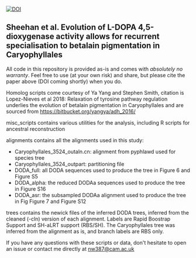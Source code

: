 [![DOI](https://zenodo.org/badge/186807430.svg)](https://zenodo.org/badge/latestdoi/186807430)

## Sheehan et al. Evolution of L-DOPA 4,5-dioxygenase activity allows for recurrent specialisation to betalain pigmentation in Caryophyllales 

All code in this repository is provided as-is and comes with _absolutely no warranty_. Feel free to use (at your own risk) and share, but please cite the paper above (DOI coming shortly) when you do. 

Homolog scripts come courtesy of Ya Yang and Stephen Smith, citation is Lopez-Nieves et al 2018: Relaxation of tyrosine pathway regulation underlies the evolution of betalain pigmentation in Caryophyllales and are sourced from https://bitbucket.org/yangya/adh_2016/

misc_scripts contains various utilities for the analysis, including R scripts for ancestral reconstruction 

alignments contains all the alignments used in this study:
* Caryophyllales_3524_outaln.cn: alignment from pyphlawd used for species tree
* Caryophyllales_3524_outpart: partitioning file 
* DODA_full: all DODA sequences used to produce the tree in Figure 6 and Figure S5
* DODA_alpha: the reduced DODAa sequences used to produce the tree in Figure S16
* DODA_asr: the subsampled DODAa alignment used to produce the tree in Fig Figure 7 and Figure S12 

trees contains the newick files of the inferred DODA trees, inferred from the cleaned (-cln) version of each alignment. Labels are Rapid Boostrap Support and SH-aLRT support (RBS/SH). The Caryophyllales tree was inferred from the alignment as is, and branch labels are RBS only.

If you have any questions with these scripts or data, don't hesitate to open an issue or contact me directly at nw387@cam.ac.uk 
